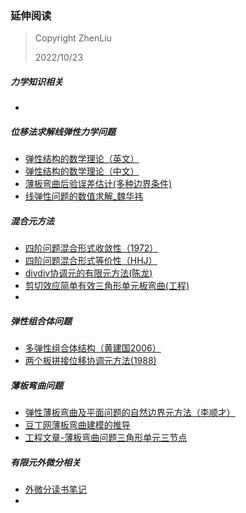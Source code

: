 ### 延伸阅读

> Copyright ZhenLiu
>
> 2022/10/23



##### 力学知识相关

- 



##### 位移法求解线弹性力学问题

- <a href="pdf/FEM_Fengk_MathematicalTheoryOfElasticStructure.pdf" target="_blank">弹性结构的数学理论（英文）</a>
- <a href="pdf/FEM_冯康石钟慈_弹性结构的数学理论.pdf" target="_blank">弹性结构的数学理论（中文）</a>
- <a href="pdf/Comb_薄板弯曲后验误差估计(多种边界条件).pdf" target="_blank">薄板弯曲后验误差估计(多种边界条件)</a>
- [线弹性问题的数值求解_魏华祎](Research/Comb/线弹性问题的数值求解_魏华祎.md)



##### 混合元方法

- <a href="pdf/Comb_四阶问题混合形式收敛性1972.pdf" target="_blank">四阶问题混合形式收敛性（1972）</a>
- <a href="pdf/Comb_四阶问题混合形式等价性HHJ.pdf" target="_blank">四阶问题混合形式等价性（HHJ）</a>
- <a href="pdf/Comb_divdiv协调元的有限元方法(陈龙).pdf" target="_blank">divdiv协调元的有限元方法(陈龙)</a>
- <a href="pdf/Comb_剪切效应简单有效三角形单元板弯曲(工程).pdf" target="_blank">剪切效应简单有效三角形单元板弯曲(工程)</a>
- 



##### 弹性组合体问题

- <a href="pdf/FEM_huang2006_GeneralElasticMultistructures.pdf" target="_blank">多弹性组合体结构（黄建国2006）</a>
- <a href="pdf/Comb_两个板拼接位移协调元方法(1988).pdf" target="_blank">两个板拼接位移协调元方法(1988)</a>



##### 薄板弯曲问题

- <a href="pdf/FEM_李顺才_弹性薄板弯曲及平面问题的自然边界元方法.pdf" target="_blank">弹性薄板弯曲及平面问题的自然边界元方法（李顺才）</a>
- [豆丁网薄板弯曲建模的推导](https://www.docin.com/p-2305587442.html)
- <a href="pdf/Comb_薄板弯曲工程计算三角形混合元.pdf" target="_blank">工程文章-薄板弯曲问题三角形单元三节点</a>



##### 有限元外微分相关

- [外微分读书笔记](Research/Comb/FEM_exteriordiff_外微分笔记.md)
- 
